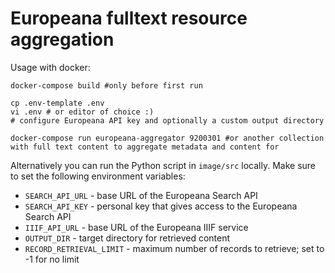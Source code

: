 # Europeana fulltext resource aggregation
Usage with docker:

```shell
docker-compose build #only before first run

cp .env-template .env
vi .env # or editor of choice :)
# configure Europeana API key and optionally a custom output directory

docker-compose run europeana-aggregator 9200301 #or another collection with full text content to aggregate metadata and content for
```

Alternatively you can run the Python script in `image/src` locally.
Make sure to set the following environment variables:
- `SEARCH_API_URL` - base URL of the Europeana Search API
- `SEARCH_API_KEY` - personal key that gives access to the Europeana Search API
- `IIIF_API_URL` - base URL of the Europeana IIIF service
- `OUTPUT_DIR` - target directory for retrieved content
- `RECORD_RETRIEVAL_LIMIT` - maximum number of records to retrieve; set to -1 for no limit
